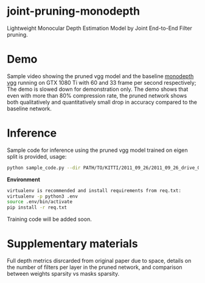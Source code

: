 # joint-pruning-monodepth
Lightweight Monocular Depth Estimation Model by Joint End-to-End Filter pruning.

# **Demo**
Sample video showing the pruned vgg model and the baseline [monodepth vgg](https://github.com/mrharicot/monodepth "monodepth vgg") running on GTX 1080 Ti with 60 and 33 frame per second respectively; The demo is slowed down for demonstration only. The demo shows that even with more than 80% compression rate, the pruned network shows both qualitatively and quantitatively small drop in accuracy compared to the baseline network.

# Inference
Sample code for inference using the pruned vgg model trained on eigen split is provided, usage:
```bash
python sample_code.py --dir PATH/TO/KITTI/2011_09_26/2011_09_26_drive_0064_sync/image_02/data/ --checkpoint_path model/model-0.data-00000-of-00001
```

**Environment**
```bash
virtualenv is recommended and install requirements from req.txt:
virtualenv -p python3 .env
source .env/bin/activate
pip install -r req.txt
```

Training code will be added soon.

# Supplementary materials
Full depth metrics disrcarded from original paper due to space, details on the number of filters per layer in the pruned network, and comparison between weights sparsity vs masks sparsity.

